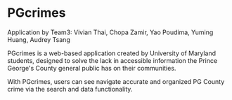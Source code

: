 # PGcrimes

Application by Team3: Vivian Thai, Chopa Zamir, Yao Poudima, Yuming Huang, Audrey Tsang

PGcrimes is a web-based application created by University of Maryland students, designed to solve the lack in accessible information the Prince George's County general public has on their communities.

With PGcrimes, users can see navigate accurate and organized PG County crime via the search and data functionality.

